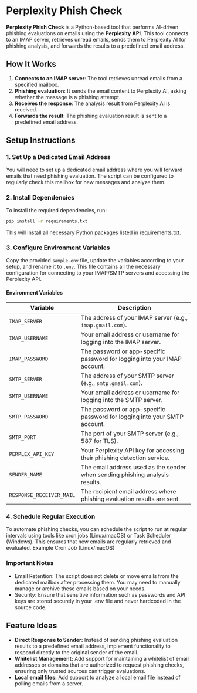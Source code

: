 # Perplexity Phish Check

**Perplexity Phish Check** is a Python-based tool that performs AI-driven phishing evaluations on emails using the **Perplexity API**. This tool connects to an IMAP server, retrieves unread emails, sends them to Perplexity AI for phishing analysis, and forwards the results to a predefined email address.

## How It Works

1. **Connects to an IMAP server**: The tool retrieves unread emails from a specified mailbox.
2. **Phishing evaluation**: It sends the email content to Perplexity AI, asking whether the message is a phishing attempt.
3. **Receives the response**: The analysis result from Perplexity AI is received.
4. **Forwards the result**: The phishing evaluation result is sent to a predefined email address.

## Setup Instructions

### 1. Set Up a Dedicated Email Address

You will need to set up a dedicated email address where you will forward emails that need phishing evaluation. The script can be configured to regularly check this mailbox for new messages and analyze them.

### 2. Install Dependencies

To install the required dependencies, run:

```bash
pip install -r requirements.txt
```

This will install all necessary Python packages listed in requirements.txt.

### 3. Configure Environment Variables

Copy the provided `sample.env` file, update the variables according to your setup, and rename it to `.env`. This file contains all the necessary configuration for connecting to your IMAP/SMTP servers and accessing the Perplexity API.

#### Environment Variables

| Variable               | Description                                                      |
|------------------------|------------------------------------------------------------------|
| `IMAP_SERVER`          | The address of your IMAP server (e.g., `imap.gmail.com`).         |
| `IMAP_USERNAME`        | Your email address or username for logging into the IMAP server. |
| `IMAP_PASSWORD`        | The password or app-specific password for logging into your IMAP account. |
| `SMTP_SERVER`          | The address of your SMTP server (e.g., `smtp.gmail.com`).         |
| `SMTP_USERNAME`        | Your email address or username for logging into the SMTP server. |
| `SMTP_PASSWORD`        | The password or app-specific password for logging into your SMTP account. |
| `SMTP_PORT`            | The port of your SMTP server (e.g., 587 for TLS).                |
| `PERPLEX_API_KEY`      | Your Perplexity API key for accessing their phishing detection service. |
| `SENDER_NAME`          | The email address used as the sender when sending phishing analysis results. |
| `RESPONSE_RECEIVER_MAIL` | The recipient email address where phishing evaluation results are sent. |

### 4. Schedule Regular Execution

To automate phishing checks, you can schedule the script to run at regular intervals using tools like cron jobs (Linux/macOS) or Task Scheduler (Windows). This ensures that new emails are regularly retrieved and evaluated.
Example Cron Job (Linux/macOS)

### Important Notes

- Email Retention: The script does not delete or move emails from the dedicated mailbox after processing them. You may need to manually manage or archive these emails based on your needs.
- Security: Ensure that sensitive information such as passwords and API keys are stored securely in your .env file and never hardcoded in the source code.

## Feature Ideas

- **Direct Response to Sender:** Instead of sending phishing evaluation results to a predefined email address, implement functionality to respond directly to the original sender of the email.
- **Whitelist Management:** Add support for maintaining a whitelist of email addresses or domains that are authorized to request phishing checks, ensuring only trusted sources can trigger evaluations.
- **Local email files:** Add support to analyze a local email file instead of polling emails from a server. 
